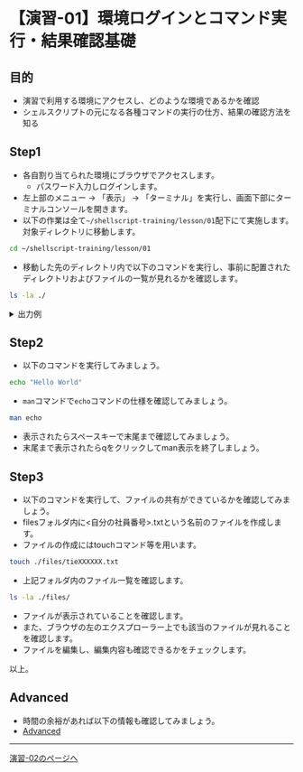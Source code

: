 # 【演習-01】環境ログインとコマンド実行・結果確認基礎

## 目的

- 演習で利用する環境にアクセスし、どのような環境であるかを確認
- シェルスクリプトの元になる各種コマンドの実行の仕方、結果の確認方法を知る

## Step1

- 各自割り当てられた環境にブラウザでアクセスします。
    - パスワード入力しログインします。
- 左上部のメニュー -> 「表示」 -> 「ターミナル」を実行し、画面下部にターミナルコンソールを開きます。
- 以下の作業は全て`~/shellscript-training/lesson/01`配下にて実施します。対象ディレクトリに移動します。

```bash
cd ~/shellscript-training/lesson/01
```

- 移動した先のディレクトリ内で以下のコマンドを実行し、事前に配置されたディレクトリおよびファイルの一覧が見れるかを確認します。

```bash
ls -la ./
```

<details>
<summary>出力例</summary>
<div>

```bash
[root@ip-xx-xx-xx-xx ~/shellscript-training/lesson/01]$ ls -la
total 8
drwxr-xr-x 3 root root   60 Jun 27 19:21 .
drwxr-xr-x 5 root root   74 Jun 27 19:16 ..
-rw-r--r-- 1 root root    0 Jun 27 19:21 advanced.md
-rw-r--r-- 1 root root 4893 Jun 27 19:18 basic.md
drwxr-xr-x 2 root root   21 Jun 27 19:19 files
```
</div>
</details>

## Step2

- 以下のコマンドを実行してみましょう。

```bash
echo "Hello World"
```

- `man`コマンドで`echo`コマンドの仕様を確認してみましょう。

```bash
man echo
```

- 表示されたらスペースキーで末尾まで確認してみましょう。
- 末尾まで表示されたらqをクリックしてman表示を終了しましょう。

## Step3

- 以下のコマンドを実行して、ファイルの共有ができているかを確認してみましょう。
- filesフォルダ内に<自分の社員番号>.txtという名前のファイルを作成します。
- ファイルの作成にはtouchコマンド等を用います。

```bash
touch ./files/tieXXXXXX.txt
```

- 上記フォルダ内のファイル一覧を確認します。

```bash
ls -la ./files/
```

- ファイルが表示されていることを確認します。
- また、ブラウザの左のエクスプローラー上でも該当のファイルが見れることを確認します。
- ファイルを編集し、編集内容も確認できるかをチェックします。

以上。

## Advanced

- 時間の余裕があれば以下の情報も確認してみましょう。
- [Advanced](./advanced.md)

---

[演習-02のページへ](../02/basic.md)

